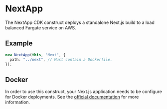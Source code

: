 # NextApp

The NextApp CDK construct deploys a standalone Next.js build to a load balanced Fargate service on AWS.

## Example

```ts
new NextApp(this, "Next", {
  path: "../next", // Must contain a Dockerfile.
});
```

## Docker

In order to use this construct, your Next.js application needs to be configure for Docker deployments. See the [official documentation](https://nextjs.org/docs/pages/building-your-application/deploying#docker-image) for more information.

